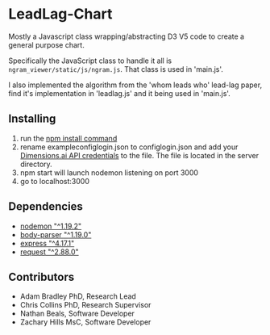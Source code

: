 # LeadLag-Chart
Mostly a Javascript class wrapping/abstracting D3 V5 code to create a general purpose chart.

Specifically the JavaScript class to handle it all is `ngram_viewer/static/js/ngram.js`. That class is used in 'main.js'.

 I also implemented the algorithm from the 'whom leads who' lead-lag paper, find it's implementation in 'leadlag.js' and it being used in 'main.js'.



## Installing
1. run the [npm install command](https://docs.npmjs.com/cli/install) 
2. rename exampleconfiglogin.json to configlogin.json and add your [Dimensions.ai API credentials](https://www.dimensions.ai/dimensions-apis/) to the file. The file is located in the server directory.
3. npm start will launch nodemon listening on port 3000
4. go to localhost:3000

## Dependencies
* [nodemon "^1.19.2"](https://www.npmjs.com/package/nodemon)
* [body-parser "^1.19.0"](https://www.npmjs.com/package/body-parser)
* [express "^4.17.1"](https://www.npmjs.com/package/express)
* [request "^2.88.0"](https://www.npmjs.com/package/request)

## Contributors
* Adam Bradley PhD, Research Lead
* Chris Collins PhD, Research Supervisor
* Nathan Beals, Software Developer
* Zachary Hills MsC, Software Developer



